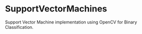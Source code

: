 # SupportVectorMachines

Support Vector Machine implementation using OpenCV for Binary Classification.
